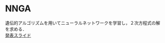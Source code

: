 # NNGA
遺伝的アルゴリズムを用いてニューラルネットワークを学習し，２次方程式の解を求める．  
[発表スライド](https://github.com/yuhi-sa/NNGA/blob/master/%E3%83%97%E3%83%AD%E3%82%B0%E3%83%A9%E3%83%A0%E8%AA%B2%E9%A1%8C(%E4%BD%90%E4%BC%AF).pdf)
